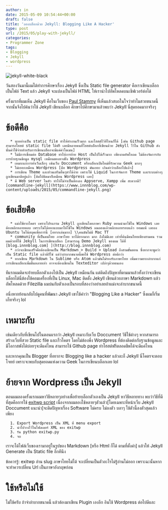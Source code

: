 ```yaml
---
author: in
date: 2015-05-09 10:54:44+00:00
draft: false
title: 'ลองบล็อกด้วย Jekyll: Blogging Like A Hacker'
type: post
url: /2015/05/play-with-jekyll/
categories:
- Programmer Zone
tags:
- Blogging
- Jekyll
- wordpress
---
```


![jekyll-white-black](https://www.innnblog.com/wp-content/uploads/2015/05/jekyll-white-black.png)


วันสองวันมานี้ผมได้ทำการศึกษาเรื่อง Jekyll ซึ่งเป็น Static file generator คือเราเขียนบล็อกเป็นไฟล์ Text แล้ว Jekyll จะแปลงเป็นไฟล์ HTML ให้เรานำไปอัพโหลดบนเซิฟเวอร์ต่อได้

<!-- more -->

ครั้งแรกที่ผมเห็น Jekyll คือในเว็บของ [Paul Stammy](http://paulstamatiou.com/) ที่เห็นแล้วสบถในใจว่าทำไมสวยขนาดนี้ จากนั้นจึงไปค้นว่าใช้ Jekyll เขียนบล็อก ศึกษาไปศึกษามาแล้วพบว่า Jekyll นี่สุดยอดมากจริงๆ


# ข้อดีคือ





	  * ทุกอย่างเป็น static file ทำให้ทำงานเร็วมาก และโฮสต์ไว้ที่ไหนก็ได้ [เช่น Github page สามารถโฮสต์ static file ได้ฟรี เลยมีหลายคนที่โฮสต์บล็อกที่เขียนด้วย Jekyll ไว้ใน Github ดังนั้นค่าใช้จ่ายสำหรับการเขียนบล็อกจะมีแค่ค่าโดเมน]
	  * ไม่มีการเชื่อมต่อ Database ทำให้การย้าย Host เป็นไปได้เร็วมาก เพียงกดอัพโหลด ไม่ต้องจัดการกับการย้ายฐานข้อมูล mysql เหมือนของทางฝั่ง Wordpress
	  * เหมาะแก่การทำเว็บเล็กๆ เช่นเว็บ Doccument หรือบล็อกเปิดใหม่ที่รักความ Geek มากๆ
	  * ไม่เยอะเหมือน Wordpress [คือ Wordpress มันเยอะ เกินคำว่าบล็อกไปแล้ว]
	  * การเขียน Theme และส่วนเสริมอื่นๆทำได้ง่าย เพราะใช้ Liquid ในการจัดการ Theme และระบบต่างๆถูกเขียนมาดีอยู่แล้ว [คิดไปคิดมาก็เหมือน Wordpress เลย]
	  * มี Web server ในตัว ทำให้ไม่จำเป็นต้องลง Appserve, Xampp เพิ่ม สะดวกดี![commandline-jekyll](https://www.innnblog.com/wp-content/uploads/2015/05/commandline-jekyll.png)




# ข้อเสียคือ





	  * แม่งใช้ยากโคตร เพราะโปรแกรม Jekyll ถูกเขียนโดยภาษา Ruby ตอนนำมาใช้ใน Windows เลยต้องพลิกหลายตลบ เพราะไม่ได้ออกแบบมาให้ใช้ใน Windows ผมลองแล้วพลิกหลายรอบแล้ว ยอมแพ้ เลยลง Ubuntu ในโน้ตบุคเพื่อการนี้ [อยากเล่นมาก] \\คนมันไม่มี Mac TT
	  * community ที่เป็นคนไทย ภาษาไทย หาได้ยากมาก มาก ถึงไม่มีเลย เท่าที่ค้นมีคนไทยเพียงสามคน รวมผมด้วยที่ใช้ Jekyll ในการเขียนบล็อก [สามารถดู Demo Jekyll ของผม ได้ที่ [blog.innnblog.com] ](http://blog.innnblog.com)
	  * กว่าจะเขียนเสร็จคือต้องเขียนเป็น Markdown > Build > Upload ถึงสามขั้นตอน ซึ่งหากจะพูดว่าเป็น Static file แล้วดีก็ใช่ แต่ว่าลำบากขนาดนี้ขอใช้ Wordpress ต่อดีกว่า
	  * หากเขียน Markdown ใน Sublime หรือ Atom แล้วมันไม่รองรับภาษาไทย เพิ่มความยากลำบากแก่การเขียนบล็อกเพิ่มขี้นหลายเท่า อาจจะต้องเขียนใน Texteditor เปล่าๆด้วยตนเอง

ทีแรกผมคิดจะย้ายบล็อกตัวเองไปเป็น Jekyll เหมือนกัน แต่คิดถึงปัญหาที่ตามมาแล้วทั้งกว่าจะเขียนบล็อกได้นี่ต้องใช้คอมเครื่องที่เป็น Linux, Mac ติดตั้ง Jekyll เขียนด้วยภาษา Markdown แล้วอัพโหลดด้วย Filezilla ผมบ่นกับตัวเองเป็นรอบที่สองว่าอย่าเลยถ้าแม่งจะลำบากขนาดนี้

อนึ่งหากย้อนกลับไปดูคนที่พัฒนา Jekyll เขาใช้คำว่า "Blogging Like a Hacker" ซึ่งผมก็เริ่มเก็ทจริงๆ lol


# เหมาะกับ


เช่นเดียวกับที่เขียนไปในตอนแรกว่า Jekyll เหมาะกับเว็บ Doccument วิธีใช้ต่างๆ หากสามารถสร้างเว็บที่สวย Static file และเร็วโคตร โดยไม่ต้องพึ่ง Wordpress ที่ต้องติดต่อกับฐานข้อมูลและมีโอกาสพังได้บ่อยๆจะดีแค่ไหน สามารถใช้ Github page ทำโฮสต์ฟรีตลอดชีพได้จะดีแค่ไหน

และหากคุณเป็น Blogger ที่อยากจะ Blogging like a hacker แล้วละก็ Jekyll นี่โคตรจะตอบโจทย์ เพราะจะพบกับสุดยอดแห่งความ Geek ในการเขียนบล็อกเลย lol


# ย้ายจาก Wordpress เป็น Jekyll


ตอนผมลองครั้งแรกผมหาวิธีหลายๆอย่างเพื่อย้ายบล็อกตัวเองเป็น Jekyll หาวิธีหลายทาง พบว่าวิธีที่ดีที่สุดคือการใช้ [exitwp script](https://github.com/thomasf/exitwp) เนื่องจากผมลองใช้หลายๆตัวแล้ว[โดยเฉพาะที่หน้าเว็บ Jekyll Doccument แนะนำ]จะติดปัญหาเรื่อง Software ไม่ครบ ไม่ลงตัว บลาๆ ใช้ตัวนี้ลงตัวสุดแล้ว เพียง



	  1. Export Wordpress เป็น XML ที่ menu export
	  2. นำไปวางไว้ในโฟลเดอร์ XML ของ exitwp
	  3. รัน python exitwp.py
	  4. จบ

เราจะได้ไฟล์เว็บของเรามาอยู่ในรูปของ Markdown [หรือ Html ก็ได้ ตามที่ตั้งค่า] แล้วให้ Jekyll Generate เป็น Static file อีกทีนึง

ข้อควรรู้: exitwp อ่าน slug ภาษาไทยไม่ได้ จะเปลี่ยนเป็นตัวอะไรไม่รู้อ่านไม่ออก เพราะฉะนั้นหากจะทำควรเปลี่ยน Url เป็นภาษาอังกฤษก่อน


# ใช้หรือไม่ใช้


ไม่ใช้ครับ ถ้าจำลำบากขนาดนี้ แล้วต้องมาเขียน Plugin เองอีก อินใช้ Wordpress ต่อไปดีและ




